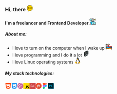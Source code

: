 ### Hi, there <img src="icons/hello.png" alt="Hello" width="20">

#### I'm a freelancer and Frontend Developer <img src="icons/freelancer.png" alt="Freelancer" width="20">

##### About me:

- I love to turn on the computer when I wake up <img src="icons/wakeup.png" alt="Wake up" width="20">
- I love programming and I do it a lot <img src="icons/code.png" alt="Coding" width="20">
- I love Linux operating systems <img src="icons/linux.png" alt="Linux" width="20">

##### My stack technologies:

<img src="icons/html.png" alt="HTML" width="20"><img src="icons/css.png" alt="CSS" width="20"><img src="icons/scss.png" alt="SCSS" width="20"><img src="icons/js.png" alt="JS" width="20"><img src="icons/gulp.webp" alt="Gulp" width="20"><img src="icons/git.png" alt="Git" width="20"><img src="icons/figma.png" alt="Figma" width="20"><img src="icons/photoshop.png" alt="Photoshop" width="20">
